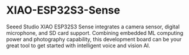 # XIAO-ESP32S3-Sense
Seeed Studio XIAO ESP32S3 Sense integrates a camera sensor, digital microphone, and SD card support. Combining embedded ML computing power and photography capability, this development board can be your great tool to get started with intelligent voice and vision AI.
